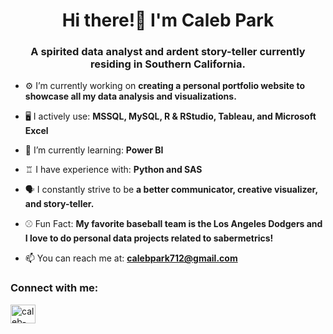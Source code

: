 <h1 align="center">Hi there!👋 I'm Caleb Park</h1>
<h3 align="center">A spirited data analyst and ardent story-teller currently residing in Southern California.</h3>

- ⚙️ I’m currently working on **creating a personal portfolio website to showcase all my data analysis and visualizations.**

- 🖥️ I actively use: **MSSQL, MySQL, R & RStudio, Tableau, and Microsoft Excel**

- 🌱 I’m currently learning: **Power BI**

- ♖  I have experience with: **Python and SAS**

- 🗣️ I constantly strive to be **a better communicator, creative visualizer, and story-teller.**

- ⚾ Fun Fact: **My favorite baseball team is the Los Angeles Dodgers and I love to do personal data projects related to sabermetrics!**
  
- 📫 You can reach me at: **calebpark712@gmail.com**
<h3 align="left">Connect with me:</h3>
<p align="left">
<a href="https://linkedin.com/in/caleb-park-24b61b223" target="blank"><img align="center" src="https://raw.githubusercontent.com/rahuldkjain/github-profile-readme-generator/master/src/images/icons/Social/linked-in-alt.svg" alt="caleb-park-24b61b223" height="30" width="40" /></a>
</p>
